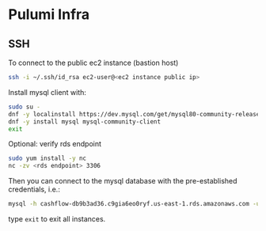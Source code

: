 # Pulumi Infra

## SSH

To connect to the public ec2 instance (bastion host)

```sh
ssh -i ~/.ssh/id_rsa ec2-user@<ec2 instance public ip>
```

Install mysql client with:

```sh
sudo su -
dnf -y localinstall https://dev.mysql.com/get/mysql80-community-release-el9-4.noarch.rpm
dnf -y install mysql mysql-community-client
exit
```

Optional: verify rds endpoint

```sh
sudo yum install -y nc
nc -zv <rds endpoint> 3306
```

Then you can connect to the mysql database with the pre-established credentials, i.e.:

```sh
mysql -h cashflow-db9b3ad36.c9gia6eo0ryf.us-east-1.rds.amazonaws.com -u admin -p
```

type `exit` to exit all instances.
